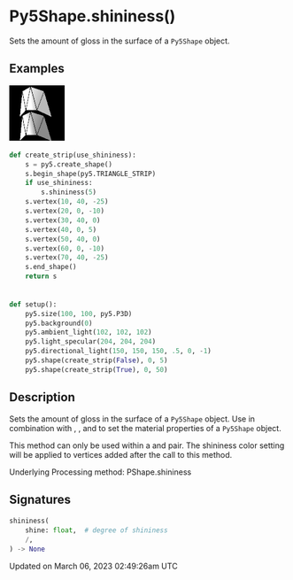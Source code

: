 # Py5Shape.shininess()

Sets the amount of gloss in the surface of a `Py5Shape` object.

## Examples

<div class="example-table">

<div class="example-row"><div class="example-cell-image">

![example picture for shininess()](/images/reference/Py5Shape_shininess_0.png)

</div><div class="example-cell-code">

```python
def create_strip(use_shininess):
    s = py5.create_shape()
    s.begin_shape(py5.TRIANGLE_STRIP)
    if use_shininess:
        s.shininess(5)
    s.vertex(10, 40, -25)
    s.vertex(20, 0, -10)
    s.vertex(30, 40, 0)
    s.vertex(40, 0, 5)
    s.vertex(50, 40, 0)
    s.vertex(60, 0, -10)
    s.vertex(70, 40, -25)
    s.end_shape()
    return s


def setup():
    py5.size(100, 100, py5.P3D)
    py5.background(0)
    py5.ambient_light(102, 102, 102)
    py5.light_specular(204, 204, 204)
    py5.directional_light(150, 150, 150, .5, 0, -1)
    py5.shape(create_strip(False), 0, 5)
    py5.shape(create_strip(True), 0, 50)
```

</div></div>

</div>

## Description

Sets the amount of gloss in the surface of a `Py5Shape` object. Use in combination with [](py5shape_ambient), [](py5shape_specular), and [](py5shape_emissive) to set the material properties of a `Py5Shape` object.

This method can only be used within a [](py5shape_begin_shape) and [](py5shape_end_shape) pair. The shininess color setting will be applied to vertices added after the call to this method.

Underlying Processing method: PShape.shininess

## Signatures

```python
shininess(
    shine: float,  # degree of shininess
    /,
) -> None
```

Updated on March 06, 2023 02:49:26am UTC
